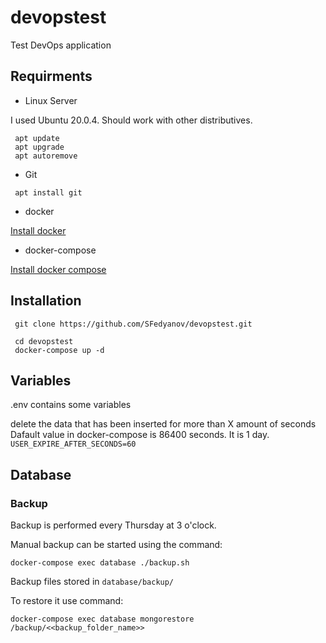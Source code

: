 # devopstest
Test DevOps application 

## Requirments
* Linux Server

I used Ubuntu 20.0.4. Should work with other distributives.

```
 apt update
 apt upgrade
 apt autoremove
```

* Git

` apt install git`

* docker
 
 [Install docker](https://docs.docker.com/engine/install/ubuntu)

* docker-compose
 
 [Install docker compose](https://docs.docker.com/compose/install)

## Installation
```
 git clone https://github.com/SFedyanov/devopstest.git

 cd devopstest
 docker-compose up -d
```

## Variables
.env contains some variables

delete the data that has been inserted for more than X amount of seconds
Dafault value in docker-compose is 86400 seconds. It is 1 day.
`USER_EXPIRE_AFTER_SECONDS=60`

## Database
### Backup 

Backup is performed every Thursday at 3 o'clock.

Manual backup can be started using the command:

`docker-compose exec database ./backup.sh`

Backup files stored in `database/backup/`

To restore it use command:

`docker-compose exec database mongorestore /backup/<<backup_folder_name>>`
